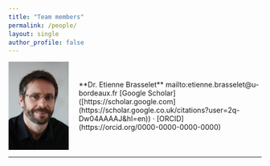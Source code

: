 ```yaml
---
title: "Team members"
permalink: /people/
layout: single
author_profile: false
---
```


<div style="display: flex; align-items: center; gap: 20px;">
  <img src="/assets/images/Etienne-Brasselet.png" alt="Supervisor" width="120">
  <div>
    **Dr. Etienne Brasselet**  
    mailto:etienne.brasselet@u-bordeaux.fr  
    [Google Scholar]([https://scholar.google.com](https://scholar.google.co.uk/citations?user=2q-Dw04AAAAJ&hl=en)) · [ORCID](https://orcid.org/0000-0000-0000-0000)
  </div>
</div>

<hr>
